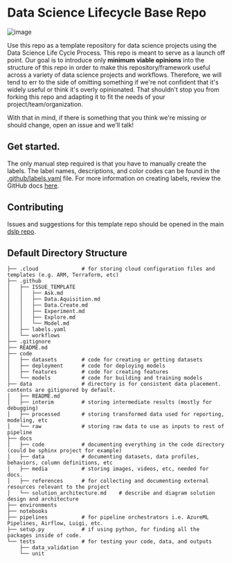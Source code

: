 # Data Science Lifecycle Base Repo
![image](https://github.com/p-ozturk/Portfolio_2024/assets/162122209/6a96c555-560e-4842-a1b7-99d2d34205b1)

Use this repo as a template repository for data science projects using the Data Science Life Cycle Process. This repo is meant to serve as a launch off point. Our goal is to introduce only **minimum viable opinions** into the structure of this repo in order to make this repository/framework useful across a variety of data science projects and workflows. Therefore, we will tend to err to the side of omitting something if we're not confident that it's widely useful or think it's overly opinionated. That shouldn't stop you from forking this repo and adapting it to fit the needs of your project/team/organization.

With that in mind, if there is something that you think we're missing or should change, open an issue and we'll talk!

## Get started.

The only manual step required is that you have to manually create the labels. The label names, descriptions, and color codes can be found in the [.github/labels.yaml](/.github/labels.yaml) file. For more information on creating labels, review the GitHub docs [here](https://help.github.com/en/github/managing-your-work-on-github/creating-a-label).

## Contributing

Issues and suggestions for this template repo should be opened in the main [dslp repo](https://github.com/MicrosoftDSST/dslp/issues).

## Default Directory Structure

```
├── .cloud              # for storing cloud configuration files and templates (e.g. ARM, Terraform, etc)
├── .github
│   ├── ISSUE_TEMPLATE
│   │   ├── Ask.md
│   │   ├── Data.Aquisition.md
│   │   ├── Data.Create.md
│   │   ├── Experiment.md
│   │   ├── Explore.md
│   │   └── Model.md
│   ├── labels.yaml
│   └── workflows
├── .gitignore
├── README.md
├── code
│   ├── datasets        # code for creating or getting datasets
│   ├── deployment      # code for deploying models
│   ├── features        # code for creating features
│   └── models          # code for building and training models
├── data                # directory is for consistent data placement. contents are gitignored by default.
│   ├── README.md
│   ├── interim         # storing intermediate results (mostly for debugging)
│   ├── processed       # storing transformed data used for reporting, modeling, etc
│   └── raw             # storing raw data to use as inputs to rest of pipeline
├── docs
│   ├── code            # documenting everything in the code directory (could be sphinx project for example)
│   ├── data            # documenting datasets, data profiles, behaviors, column definitions, etc
│   ├── media           # storing images, videos, etc, needed for docs.
│   ├── references      # for collecting and documenting external resources relevant to the project
│   └── solution_architecture.md    # describe and diagram solution design and architecture
├── environments
├── notebooks
├── pipelines           # for pipeline orchestrators i.e. AzureML Pipelines, Airflow, Luigi, etc.
├── setup.py            # if using python, for finding all the packages inside of code.
└── tests               # for testing your code, data, and outputs
    ├── data_validation
    └── unit
```
